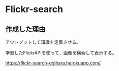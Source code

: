 # Flickr-search

## 作成した理由
アウトプットして知識を定着させる。

学習したFlickrAPIを使って、画像を検索して表示する。

https://flickr-search-ogihara.herokuapp.com/
